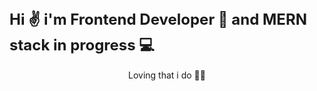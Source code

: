 
<h1 style="font-size: 24px;">Hi ✌ i'm Frontend Developer 🎨 and MERN stack in progress 💻</h1>
<center>Loving that i do 🚀🚀</center> 

